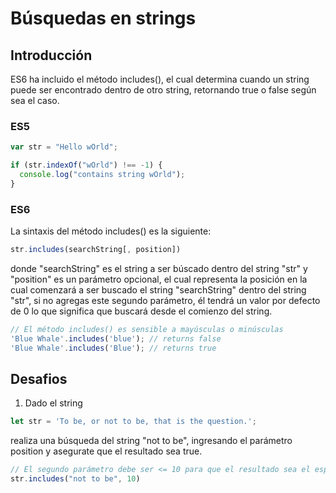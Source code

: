 # Búsquedas en strings

## Introducción

ES6 ha incluido el método includes(), el cual determina cuando un string puede ser encontrado
dentro de otro string, retornando true o false según sea el caso.

### ES5

```javascript
var str = "Hello wOrld";

if (str.indexOf("wOrld") !== -1) {
  console.log("contains string wOrld");
}
```

### ES6

La sintaxis del método includes() es la siguiente:
```javascript
str.includes(searchString[, position])
```
donde "searchString" es el string a ser búscado dentro del string "str"
y "position" es un parámetro opcional, el cual representa la posición
en la cual comenzará a ser buscado el string "searchString" dentro del string "str",
si no agregas este segundo parámetro, él tendrá un valor por defecto de 0 lo
que significa que buscará desde el comienzo del string.

```javascript
// El método includes() es sensible a mayúsculas o minúsculas
'Blue Whale'.includes('blue'); // returns false
'Blue Whale'.includes('Blue'); // returns true
```

## Desafios

1. Dado el string
```javascript
let str = 'To be, or not to be, that is the question.';
```
realiza una búsqueda del string "not to be", ingresando el parámetro position
y asegurate que el resultado sea true.

```javascript
// El segundo parámetro debe ser <= 10 para que el resultado sea el esperado
str.includes("not to be", 10)
```
